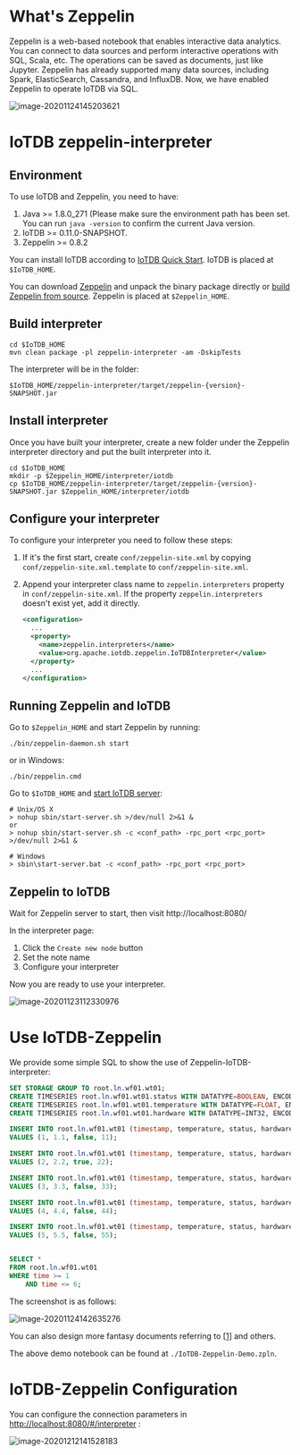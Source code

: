 <!--

    Licensed to the Apache Software Foundation (ASF) under one
    or more contributor license agreements.  See the NOTICE file
    distributed with this work for additional information
    regarding copyright ownership.  The ASF licenses this file
    to you under the Apache License, Version 2.0 (the
    "License"); you may not use this file except in compliance
    with the License.  You may obtain a copy of the License at
    
        http://www.apache.org/licenses/LICENSE-2.0
    
    Unless required by applicable law or agreed to in writing,
    software distributed under the License is distributed on an
    "AS IS" BASIS, WITHOUT WARRANTIES OR CONDITIONS OF ANY
    KIND, either express or implied.  See the License for the
    specific language governing permissions and limitations
    under the License.

-->



# What's Zeppelin

Zeppelin is a web-based notebook that enables interactive data analytics. You can connect to data sources and perform interactive operations with SQL, Scala, etc. The operations can be saved as documents, just like Jupyter. Zeppelin has already supported many data sources, including Spark, ElasticSearch, Cassandra, and InfluxDB. Now, we have enabled Zeppelin to operate IoTDB via SQL. 

![image-20201124145203621](https://tva1.sinaimg.cn/large/0081Kckwly1gl09mzzfhzj314q0q70xo.jpg)



# IoTDB zeppelin-interpreter

## Environment

To use IoTDB and Zeppelin, you need to have:

1. Java >= 1.8.0_271 (Please make sure the environment path has been set. You can run `java -version` to confirm the current Java version.
2. IoTDB >= 0.11.0-SNAPSHOT.
3. Zeppelin >= 0.8.2

You can install IoTDB according to [IoTDB Quick Start](http://iotdb.apache.org/UserGuide/V0.10.x/Get%20Started/QuickStart.html). IoTDB is placed at `$IoTDB_HOME`.

You can download [Zeppelin](https://zeppelin.apache.org/download.html#) and unpack the binary package directly or [build Zeppelin from source](https://zeppelin.apache.org/docs/latest/setup/basics/how_to_build.html). Zeppelin is placed at `$Zeppelin_HOME`.



## Build interpreter

```shell
cd $IoTDB_HOME
mvn clean package -pl zeppelin-interpreter -am -DskipTests
```

The interpreter will be in the folder:

```shell
$IoTDB_HOME/zeppelin-interpreter/target/zeppelin-{version}-SNAPSHOT.jar
```



## Install interpreter

Once you have built your interpreter, create a new folder under the Zeppelin interpreter directory and put the built interpreter into it. 

```shell
cd $IoTDB_HOME
mkdir -p $Zeppelin_HOME/interpreter/iotdb
cp $IoTDB_HOME/zeppelin-interpreter/target/zeppelin-{version}-SNAPSHOT.jar $Zeppelin_HOME/interpreter/iotdb
```



## Configure your interpreter

To configure your interpreter you need to follow these steps:

1. If it's the first start, create `conf/zeppelin-site.xml` by copying `conf/zeppelin-site.xml.template` to `conf/zeppelin-site.xml`.

2. Append your interpreter class name to  `zeppelin.interpreters` property in `conf/zeppelin-site.xml`. If the property `zeppelin.interpreters` doesn't exist yet, add it directly.

    ```xml
    <configuration>
      ...
      <property>
        <name>zeppelin.interpreters</name>
        <value>org.apache.iotdb.zeppelin.IoTDBInterpreter</value>
      </property>
      ...
    </configuration>
    ```

## Running Zeppelin and IoTDB

Go to `$Zeppelin_HOME` and start Zeppelin by running: 

```shell
./bin/zeppelin-daemon.sh start
```

or in Windows:
```shell
./bin/zeppelin.cmd
```

Go to `$IoTDB_HOME` and [start IoTDB server](https://github.com/apache/iotdb#start-iotdb):

```shell
# Unix/OS X
> nohup sbin/start-server.sh >/dev/null 2>&1 &
or
> nohup sbin/start-server.sh -c <conf_path> -rpc_port <rpc_port> >/dev/null 2>&1 &

# Windows
> sbin\start-server.bat -c <conf_path> -rpc_port <rpc_port>
```

## Zeppelin to IoTDB

Wait for Zeppelin server to start, then visit http://localhost:8080/

In the interpreter page: 

1. Click the `Create new node` button
2. Set the note name
3. Configure your interpreter

Now you are ready to use your interpreter.

![image-20201123112330976](https://tva1.sinaimg.cn/large/0081Kckwly1gl09n7cpibj30sz0opagn.jpg)



# Use IoTDB-Zeppelin

We provide some simple SQL to show the use of Zeppelin-IoTDB-interpreter:

```sql
SET STORAGE GROUP TO root.ln.wf01.wt01;
CREATE TIMESERIES root.ln.wf01.wt01.status WITH DATATYPE=BOOLEAN, ENCODING=PLAIN;
CREATE TIMESERIES root.ln.wf01.wt01.temperature WITH DATATYPE=FLOAT, ENCODING=PLAIN;
CREATE TIMESERIES root.ln.wf01.wt01.hardware WITH DATATYPE=INT32, ENCODING=PLAIN;

INSERT INTO root.ln.wf01.wt01 (timestamp, temperature, status, hardware)
VALUES (1, 1.1, false, 11);

INSERT INTO root.ln.wf01.wt01 (timestamp, temperature, status, hardware)
VALUES (2, 2.2, true, 22);

INSERT INTO root.ln.wf01.wt01 (timestamp, temperature, status, hardware)
VALUES (3, 3.3, false, 33);

INSERT INTO root.ln.wf01.wt01 (timestamp, temperature, status, hardware)
VALUES (4, 4.4, false, 44);

INSERT INTO root.ln.wf01.wt01 (timestamp, temperature, status, hardware)
VALUES (5, 5.5, false, 55);


SELECT *
FROM root.ln.wf01.wt01
WHERE time >= 1
	AND time <= 6;
```

The screenshot is as follows:

![image-20201124142635276](https://tva1.sinaimg.cn/large/0081Kckwly1gl09nd3vimj30pj0nz0w3.jpg)

You can also design more fantasy documents referring to [[1]](https://zeppelin.apache.org/docs/0.9.0-SNAPSHOT/usage/display_system/basic.html) and others.

The above demo notebook can be found at `./IoTDB-Zeppelin-Demo.zpln`.



# IoTDB-Zeppelin Configuration

You can configure the connection parameters in [http://localhost:8080/#/interpreter](http://localhost:8080/#/interpreter) :

![image-20201212141528183](https://tva1.sinaimg.cn/large/0081Kckwly1gll1pgn3k9j31kx0u045o.jpg)





